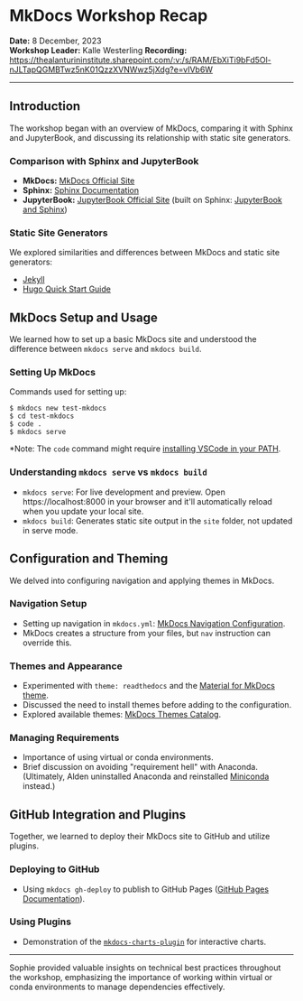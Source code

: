 # MkDocs Workshop Recap

**Date:** 8 December, 2023  
**Workshop Leader:** Kalle Westerling
**Recording:** https://thealanturininstitute.sharepoint.com/:v:/s/RAM/EbXiTi9bFd5Ol-nJLTapQGMBTwz5nK01QzzXVNWwz5jXdg?e=vIVb6W

---

## Introduction
The workshop began with an overview of MkDocs, comparing it with Sphinx and JupyterBook, and discussing its relationship with static site generators.

### Comparison with Sphinx and JupyterBook
- **MkDocs:** [MkDocs Official Site](https://www.mkdocs.org/)
- **Sphinx:** [Sphinx Documentation](https://www.sphinx-doc.org/en/master/)
- **JupyterBook:** [JupyterBook Official Site](https://jupyterbook.org) (built on Sphinx: [JupyterBook and Sphinx](https://jupyterbook.org/en/stable/sphinx/index.html))

### Static Site Generators
We explored similarities and differences between MkDocs and static site generators:
- [Jekyll](https://jekyllrb.com/)
- [Hugo Quick Start Guide](https://gohugo.io/getting-started/quick-start/)

## MkDocs Setup and Usage
We learned how to set up a basic MkDocs site and understood the difference between `mkdocs serve` and `mkdocs build`.

### Setting Up MkDocs
Commands used for setting up:

```
$ mkdocs new test-mkdocs
$ cd test-mkdocs
$ code .
$ mkdocs serve
```

*Note: The `code` command might require [installing VSCode in your PATH](https://safjan.com/add-vscode-to-path/).

### Understanding `mkdocs serve` vs `mkdocs build`
- `mkdocs serve`: For live development and preview. Open https://localhost:8000 in your browser and it'll automatically reload when you update your local site.
- `mkdocs build`: Generates static site output in the `site` folder, not updated in serve mode.

## Configuration and Theming
We delved into configuring navigation and applying themes in MkDocs.

### Navigation Setup
- Setting up navigation in `mkdocs.yml`: [MkDocs Navigation Configuration](https://www.mkdocs.org/user-guide/configuration/#nav).
- MkDocs creates a structure from your files, but `nav` instruction can override this.

### Themes and Appearance
- Experimented with `theme: readthedocs` and the [Material for MkDocs theme](https://squidfunk.github.io/mkdocs-material/).
- Discussed the need to install themes before adding to the configuration.
- Explored available themes: [MkDocs Themes Catalog](github.com/mkdocs/catalog#-theming).

### Managing Requirements
- Importance of using virtual or conda environments.
- Brief discussion on avoiding "requirement hell" with Anaconda. (Ultimately, Alden uninstalled Anaconda and reinstalled [Miniconda](https://docs.conda.io/projects/miniconda/en/latest/) instead.)

## GitHub Integration and Plugins
Together, we learned to deploy their MkDocs site to GitHub and utilize plugins.

### Deploying to GitHub
- Using `mkdocs gh-deploy` to publish to GitHub Pages ([GitHub Pages Documentation](https://pages.github.com/)).

### Using Plugins
- Demonstration of the [`mkdocs-charts-plugin`](https://github.com/timvink/mkdocs-charts-plugin) for interactive charts.

---

Sophie provided valuable insights on technical best practices throughout the workshop, emphasizing the importance of working within virtual or conda environments to manage dependencies effectively.

